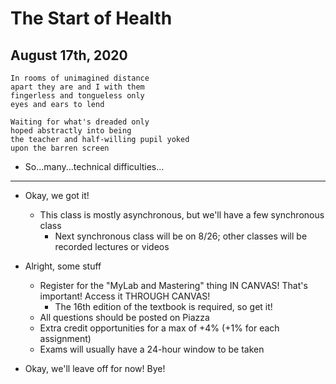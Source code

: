 # The Start of Health

## August 17th, 2020

```
In rooms of unimagined distance
apart they are and I with them
fingerless and tongueless only
eyes and ears to lend

Waiting for what's dreaded only
hoped abstractly into being
the teacher and half-willing pupil yoked
upon the barren screen
```

-   So...many...technical difficulties...
--------------------------------------------------------------------------------

-   Okay, we got it!
    -   This class is mostly asynchronous, but we'll have a few synchronous class
        -   Next synchronous class will be on 8/26; other classes will be recorded lectures or videos

-   Alright, some stuff
    -   Register for the "MyLab and Mastering" thing IN CANVAS! That's important! Access it THROUGH CANVAS!
        -   The 16th edition of the textbook is required, so get it!
    -   All questions should be posted on Piazza
    -   Extra credit opportunities for a max of +4% (+1% for each assignment)
    -   Exams will usually have a 24-hour window to be taken

-   Okay, we'll leave off for now! Bye!
